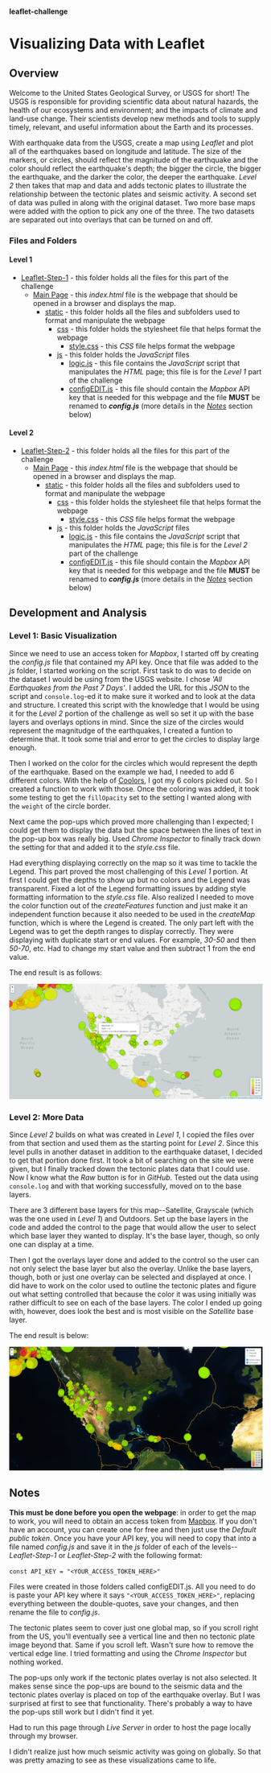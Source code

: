 #### leaflet-challenge
# Visualizing Data with Leaflet

## Overview

Welcome to the United States Geological Survey, or USGS for short! The USGS is responsible for providing scientific data about natural hazards, the health of our ecosystems and environment; and the impacts of climate and land-use change. Their scientists develop new methods and tools to supply timely, relevant, and useful information about the Earth and its processes.

With earthquake data from the USGS, create a map using *Leaflet* and plot all of the earthquakes based on longitude and latitude. The size of the markers, or circles, should reflect the magnitude of the earthquake and the color should reflect the earthquake's depth; the bigger the circle, the bigger the earthquake, and the darker the color, the deeper the earthquake. *Level 2* then takes that map and data and adds tectonic plates to illustrate the relationship between the tectonic plates and seismic activity. A second set of data was pulled in along with the original dataset. Two more base maps were added with the option to pick any one of the three. The two datasets are separated out into overlays that can be turned on and off.


### Files and Folders

#### Level 1
* [Leaflet-Step-1](Leaflet-Step-1/) - this folder holds all the files for this part of the challenge
    * [Main Page](Leaflet-Step-1/index.html) - this *index.html* file is the webpage that should be opened in a browser and displays the map.
        * [static](Leaflet-Step-1/static/) - this folder holds all the files and subfolders used to format and manipulate the webpage
            * [css](Leaflet-Step-1/static/css/) - this folder holds the stylesheet file that helps format the webpage
                * [style.css](Leaflet-Step-1/static/css/style.css) - this *CSS* file helps format the webpage
            * [js](Leaflet-Step-1/static/js/) - this folder holds the *JavaScript* files
                * [logic.js](Leaflet-Step-1/static/js/logic.js) - this file contains the *JavaScript* script that manipulates the *HTML* page; this file is for the *Level 1* part of the challenge
                * [configEDIT.js](Leaflet-Step-1/static/js/configEDIT.js) - this file should contain the *Mapbox* API key that is needed for this webpage and the file **MUST** be renamed to ***config.js*** (more details in the *[Notes](#Notes)* section below)

#### Level 2
* [Leaflet-Step-2](Leaflet-Step-2/) - this folder holds all the files for this part of the challenge
    * [Main Page](Leaflet-Step-2/index.html) - this *index.html* file is the webpage that should be opened in a browser and displays the map.
        * [static](Leaflet-Step-2/static/) - this folder holds all the files and subfolders used to format and manipulate the webpage
            * [css](Leaflet-Step-2/static/css/) - this folder holds the stylesheet file that helps format the webpage
                * [style.css](Leaflet-Step-2/static/css/style.css) - this *CSS* file helps format the webpage
            * [js](Leaflet-Step-2/static/js/) - this folder holds the *JavaScript* files
                * [logic.js](Leaflet-Step-2/static/js/logic.js) - this file contains the *JavaScript* script that manipulates the *HTML* page; this file is for the *Level 2* part of the challenge
                * [configEDIT.js](Leaflet-Step-2/static/js/configEDIT.js) - this file should contain the *Mapbox* API key that is needed for this webpage and the file **MUST** be renamed to ***config.js*** (more details in the *[Notes](#Notes)* section below)


## Development and Analysis

### Level 1: Basic Visualization

Since we need to use an access token for *Mapbox*, I started off by creating the *config.js* file that contained my API key. Once that file was added to the *js* folder, I started working on the script. First task to do was to decide on the dataset I would be using from the USGS website. I chose *'All Earthquakes from the Past 7 Days'*. I added the URL for this *JSON* to the script and `console.log`-ed it to make sure it worked and to look at the data and structure. I created this script with the knowledge that I would be using it for the *Level 2* portion of the challenge as well so set it up with the base layers and overlays options in mind. Since the size of the circles would represent the magnitudge of the earthquakes, I created a funtion to determine that. It took some trial and error to get the circles to display large enough.

Then I worked on the color for the circles which would represent the depth of the earthquake. Based on the example we had, I needed to add 6 different colors. With the help of [Coolors](https://coolors.co/gradient-palette/ea2c2c-98ee00?number=7), I got my 6 colors picked out. So I created a function to work with those. Once the coloring was added, it took some testing to get the `fillOpacity` set to the setting I wanted along with the `weight` of the circle border.

Next came the pop-ups which proved more challenging than I expected; I could get them to display the data but the space between the lines of text in the pop-up box was really big. Used *Chrome Inspector* to finally track down the setting for that and added it to the *style.css* file. 

Had everything displaying correctly on the map so it was time to tackle the Legend. This part proved the most challenging of this *Level 1* portion. At first I could get the depths to show up but no colors and the Legend was transparent. Fixed a lot of the Legend formatting issues by adding style formatting information to the *style.css* file. Also realized I needed to move the color function out of the *createFeatures* function and just make it an independent function because it also needed to be used in the *createMap* function, which is where the Legend is created. The only part left with the Legend was to get the depth ranges to display correctly. They were displaying with duplicate start or end values. For example, *30-50* and then *50-70*, etc. Had to change my start value and then subtract 1 from the end value.

The end result is as follows:

![Images/level_1.PNG](Images/level_1.PNG)

### Level 2: More Data

Since *Level 2* builds on what was created in *Level 1*, I copied the files over from that section and used them as the starting point for *Level 2*. Since this level pulls in another dataset in addition to the earthquake dataset, I decided to get that portion done first. It took a bit of searching on the site we were given, but I finally tracked down the tectonic plates data that I could use. Now I know what the *Raw* button is for in *GitHub*. Tested out the data using `console.log` and with that working successfully, moved on to the base layers.

There are 3 different base layers for this map--Satellite, Grayscale (which was the one used in *Level 1*) and Outdoors. Set up the base layers in the code and added the control to the page that would allow the user to select which base layer they wanted to display. It's the base layer, though, so only one can display at a time.

Then I got the overlays layer done and added to the control so the user can not only select the base layer but also the overlay. Unlike the base layers, though, both or just one overlay can be selected and displayed at once. I did have to work on the color used to outline the tectonic plates and figure out what setting controlled that because the color it was using initially was rather difficult to see on each of the base layers. The color I ended up going with, however, does look the best and is most visible on the *Satellite* base layer.

The end result is below:

![Images/level_2.PNG](Images/level_2.PNG)


## Notes

**This must be done before you open the webpage**: in order to get the map to work, you will need to obtain an access token from [Mapbox](https://www.mapbox.com/). If you don't have an account, you can create one for free and then just use the *Default public token*. Once you have your API key, you will need to copy that into a file named *config.js* and save it in the *js* folder of each of the levels--*Leaflet-Step-1* or *Leaflet-Step-2* with the following format: 

`const API_KEY = "<YOUR_ACCESS_TOKEN_HERE>"`

Files were created in those folders called configEDIT.js. All you need to do is paste your API key where it says `"<YOUR_ACCESS_TOKEN_HERE>"`, replacing everything between the double-quotes, save your changes, and then rename the file to *config.js*.

The tectonic plates seem to cover just one global map, so if you scroll right from the US, you'll eventually see a vertical line and then no tectonic plate image beyond that. Same if you scroll left. Wasn't sure how to remove the vertical edge line. I tried formatting and using the *Chrome Inspector* but nothing worked.

The pop-ups only work if the tectonic plates overlay is not also selected. It makes sense since the pop-ups are bound to the seismic data and the tectonic plates overlay is placed on top of the earthquake overlay. But I was surprised at first to see that functionality. There's probably a way to have the pop-ups still work but I didn't find it yet.

Had to run this page through *Live Server* in order to host the page locally through my browser.

I didn't realize just how much seismic activity was going on globally. So that was pretty amazing to see as these visualizations came to life.